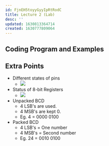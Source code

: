 ```yaml
---
id: FjnEH5toyyGyyIpRtRodC
title: Lecture 2 (Lab)
desc: ''
updated: 1630813364714
created: 1630777809064
---
```


## Coding Program and Examples

## Extra Points

- Different states of pins
  - ![](/assets/images/2021-09-05-08-42-05.png)
- Status of 8-bit Registers
  - ![](/assets/images/2021-09-05-08-50-10.png)
- Unpacked BCD
  - 4 LSB's are used.
  - 4 MSB's are kept 0.
  - Eg. 4 = 0000 0100
- Packed BCD
  - 4 LSB's = One number
  - 4 MSB's = Second number
  - Eg. 24 = 0010 0100

